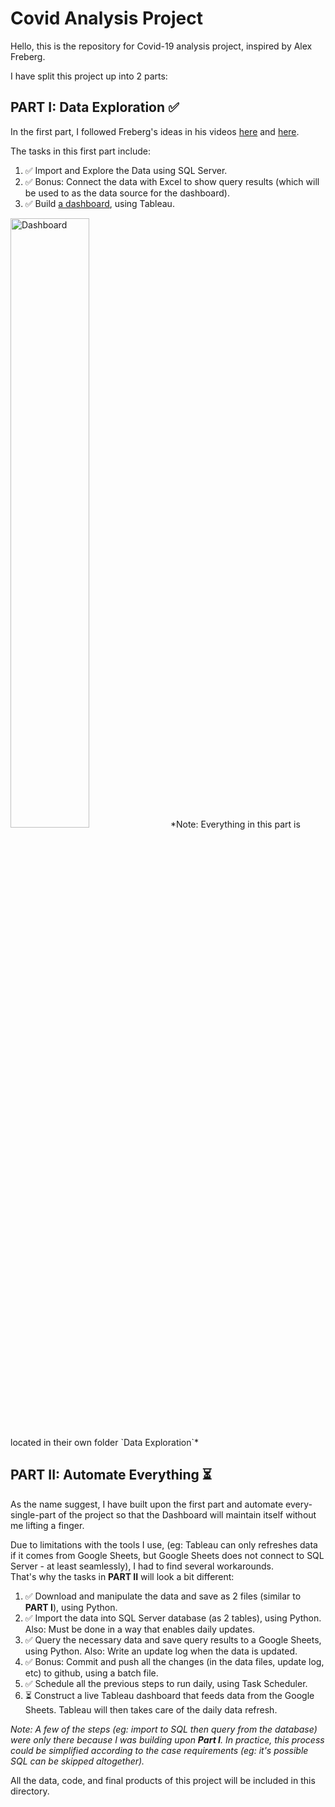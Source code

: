# Covid Analysis Project
Hello, this is the repository for Covid-19 analysis project, inspired by Alex Freberg.

I have split this project up into 2 parts:

## PART I: Data Exploration ✅
In the first part, I followed Freberg's ideas in his videos [here](https://youtu.be/qfyynHBFOsM) and [here](https://youtu.be/QILNlRvJlfQ).

The tasks in this first part include:
1. ✅ Import and Explore the Data using SQL Server. 
2. ✅ Bonus: Connect the data with Excel to show query results (which will be used to as the data source for the dashboard).
3. ✅ Build [a dashboard](https://public.tableau.com/views/CovidAnalysisProject/Dashboard1?:language=en-US&:display_count=n&:origin=viz_share_link), using Tableau.<br>
<img src="https://user-images.githubusercontent.com/69233484/120920799-da2d9780-c6ea-11eb-89b5-adae8679e59f.png" alt="Dashboard" width="50%"/>
*Note: Everything in this part is located in their own folder `Data Exploration`*

## PART II: Automate Everything ⏳
As the name suggest, I have built upon the first part and automate every-single-part of the project so that the Dashboard will maintain itself without me lifting a finger.

Due to limitations with the tools I use, (eg: Tableau can only refreshes data if it comes from Google Sheets, but Google Sheets does not connect to SQL Server - at least seamlessly), I had to find several workarounds. <br>
That's why the tasks in **PART II** will look a bit different: 
1. ✅ Download and manipulate the data and save as 2 files (similar to **PART I**), using Python.
2. ✅ Import the data into SQL Server database (as 2 tables), using Python. Also: Must be done in a way that enables daily updates.
3. ✅ Query the necessary data and save query results to a Google Sheets, using Python. Also: Write an update log when the data is updated.
4. ✅ Bonus: Commit and push all the changes (in the data files, update log, etc) to github, using a batch file.
5. ✅ Schedule all the previous steps to run daily, using Task Scheduler.
6. ⏳ Construct a live Tableau dashboard that feeds data from the Google Sheets. Tableau will then takes care of the daily data refresh. 

*Note: A few of the steps (eg: import to SQL then query from the database) were only there because I was building upon ***Part I***. In practice, this process could be simplified according to the case requirements (eg: it's possible SQL can be skipped altogether).*


All the data, code, and final products of this project will be included in this directory.
